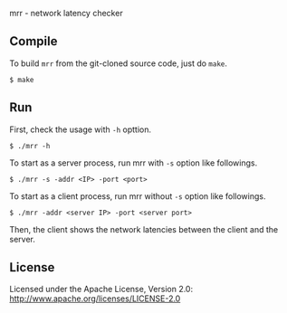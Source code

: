 mrr - network latency checker

Compile
-------

To build `mrr` from the git-cloned source code, just do `make`.

```
$ make
```

Run
---

First, check the usage with `-h` opttion.

```
$ ./mrr -h
```

To start as a server process, run mrr with `-s` option like followings.

```
$ ./mrr -s -addr <IP> -port <port>
```

To start as a client process, run mrr without `-s` option like followings.

```
$ ./mrr -addr <server IP> -port <server port>
```

Then, the client shows the network latencies between the client and the server.

License
-------

Licensed under the Apache License, Version 2.0: http://www.apache.org/licenses/LICENSE-2.0
